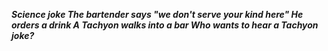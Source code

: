 _**Science joke The bartender says "we don't serve your kind here" He orders a drink A Tachyon walks into a bar Who wants to hear a Tachyon joke?**_

